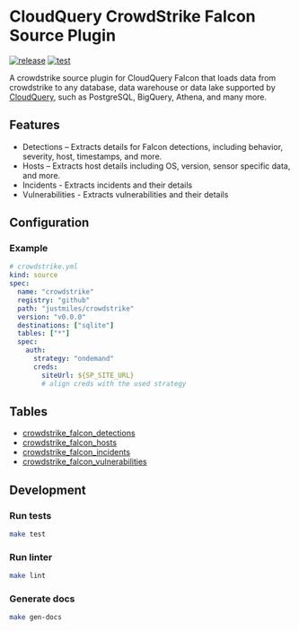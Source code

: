 # CloudQuery CrowdStrike Falcon Source Plugin

[![release](https://github.com/justmiles/cq-source-crowdstrike/actions/workflows/release.yaml/badge.svg)](https://github.com/justmiles/cq-source-crowdstrike/actions/workflows/release.yaml) [![test](https://github.com/justmiles/cq-source-crowdstrike/actions/workflows/test.yaml/badge.svg)](https://github.com/justmiles/cq-source-crowdstrike/actions/workflows/test.yaml)

A crowdstrike source plugin for CloudQuery Falcon that loads data from crowdstrike to any database, data warehouse or data lake supported by [CloudQuery](https://www.cloudquery.io/), such as PostgreSQL, BigQuery, Athena, and many more.

## Features

- Detections – Extracts details for Falcon detections, including behavior, severity, host, timestamps, and more.
- Hosts – Extracts host details including OS, version, sensor specific data, and more.
- Incidents - Extracts incidents and their details
- Vulnerabilities - Extracts vulnerabilities and their details

## Configuration

### Example

```yaml
# crowdstrike.yml
kind: source
spec:
  name: "crowdstrike"
  registry: "github"
  path: "justmiles/crowdstrike"
  version: "v0.0.0"
  destinations: ["sqlite"]
  tables: ["*"]
  spec:
    auth:
      strategy: "ondemand"
      creds:
        siteUrl: ${SP_SITE_URL}
        # align creds with the used strategy
```

## Tables

- [crowdstrike_falcon_detections](./docs/tables/crowdstrike_falcon_detections.md)
- [crowdstrike_falcon_hosts](./docs/tables/crowdstrike_falcon_hosts.md)
- [crowdstrike_falcon_incidents](./docs/tables/crowdstrike_falcon_incidents.md)
- [crowdstrike_falcon_vulnerabilities](./docs/tables/crowdstrike_falcon_vulnerabilities.md)

## Development

### Run tests

```bash
make test
```

### Run linter

```bash
make lint
```

### Generate docs

```bash
make gen-docs
```

